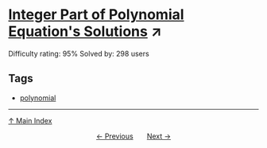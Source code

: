# [Integer Part of Polynomial Equation's Solutions](https://projecteuler.net/problem=438) ↗️

Difficulty rating: 95%
Solved by: 298 users
## Tags

- [polynomial](../tags/polynomial.md)



---

[↑ Main Index](../README.md)


<div align=center><a href='437.md'>← Previous</a> &nbsp;&nbsp; &nbsp;&nbsp;  <a href='439.md'>Next →</a></div>
